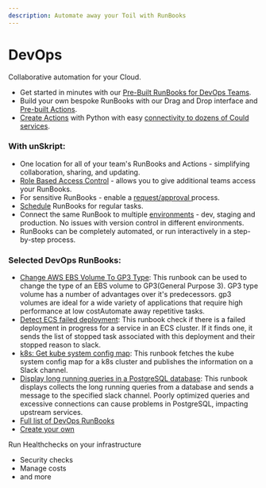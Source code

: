 ```yaml
---
description: Automate away your Toil with RunBooks
---
```


# DevOps

Collaborative automation for your Cloud.

* Get started in minutes with our [Pre-Built RunBooks for DevOps Teams](../guides/xrunbook\_list/runbook\_devops.md).
* Build your own bespoke RunBooks with our Drag and Drop interface and [Pre-built Actions](../guides/action\_list.md).
* [Create Actions](../guides/actions/create-custom-actions.md) with Python with easy [connectivity to dozens of Could services](../guides/connectors/).

### **With unSkript:**

* One location for all of your team's RunBooks and Actions - simplifying  collaboration, sharing, and updating.
* [Role Based Access Control](../guides/role-based-access-control/rbac-roles.md) - allows you to give additional teams access your RunBooks.
* For sensitive RunBooks - enable a [request/approval ](../guides/role-based-access-control/rbac-roles.md)process.
* [Schedule](../guides/xrunbooks/schedules.md) RunBooks for regular tasks.
* Connect the same RunBook to multiple [environments](../fundamentals/unskript-framework/connect-your-environment.md) - dev, staging and production.  No issues with version control in different environments.
* RunBooks can be completely automated, or run interactively in a step-by-step process.



### Selected DevOps RunBooks:

* [Change AWS EBS Volume To GP3 Type](https://github.com/unskript/Awesome-CloudOps-Automation/tree/master/AWS/Change\_AWS\_EBS\_Volume\_To\_GP3\_Type.ipynb): This runbook can be used to change the type of an EBS volume to GP3(General Purpose 3). GP3 type volume has a number of advantages over it's predecessors. gp3 volumes are ideal for a wide variety of applications that require high performance at low costAutomate away repetitive tasks.&#x20;
* [Detect ECS failed deployment](https://github.com/unskript/Awesome-CloudOps-Automation/tree/master/AWS/Detect\_ECS\_failed\_deployment.ipynb): This runbook check if there is a failed deployment in progress for a service in an ECS cluster. If it finds one, it sends the list of stopped task associated with this deployment and their stopped reason to slack.
* [k8s: Get kube system config map](https://github.com/unskript/Awesome-CloudOps-Automation/tree/master/Kubernetes/Get\_Kube\_System\_Config\_Map.ipynb): This runbook fetches the kube system config map for a k8s cluster and publishes the information on a Slack channel.
* [Display long running queries in a PostgreSQL database](https://github.com/unskript/Awesome-CloudOps-Automation/tree/master/Postgresql/Postgresql\_Display\_Long\_Running.ipynb): This runbook displays collects the long running queries from a database and sends a message to the specified slack channel. Poorly optimized queries and excessive connections can cause problems in PostgreSQL, impacting upstream services.
* [Full list of DevOps RunBooks](../guides/xrunbook\_list/runbook\_devops.md)
* [Create your own](../guides/xrunbooks/)



Run Healthchecks on your infrastructure

* Security checks
* Manage costs
* and more

